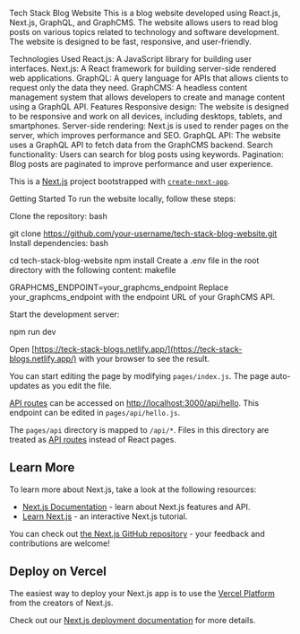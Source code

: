 Tech Stack Blog Website
This is a blog website developed using React.js, Next.js, GraphQL, and GraphCMS. The website allows users to read blog posts on various topics related to technology and software development. The website is designed to be fast, responsive, and user-friendly.

Technologies Used
React.js: A JavaScript library for building user interfaces.
Next.js: A React framework for building server-side rendered web applications.
GraphQL: A query language for APIs that allows clients to request only the data they need.
GraphCMS: A headless content management system that allows developers to create and manage content using a GraphQL API.
Features
Responsive design: The website is designed to be responsive and work on all devices, including desktops, tablets, and smartphones.
Server-side rendering: Next.js is used to render pages on the server, which improves performance and SEO.
GraphQL API: The website uses a GraphQL API to fetch data from the GraphCMS backend.
Search functionality: Users can search for blog posts using keywords.
Pagination: Blog posts are paginated to improve performance and user experience.

This is a [Next.js](https://nextjs.org/) project bootstrapped with [`create-next-app`](https://github.com/vercel/next.js/tree/canary/packages/create-next-app).

Getting Started
To run the website locally, follow these steps:

Clone the repository:
bash

git clone https://github.com/your-username/tech-stack-blog-website.git
Install dependencies:
bash

cd tech-stack-blog-website
npm install
Create a .env file in the root directory with the following content:
makefile

GRAPHCMS_ENDPOINT=your_graphcms_endpoint
Replace your_graphcms_endpoint with the endpoint URL of your GraphCMS API.

Start the development server:

npm run dev

Open [https://teck-stack-blogs.netlify.app/](https://teck-stack-blogs.netlify.app/) with your browser to see the result.

You can start editing the page by modifying `pages/index.js`. The page auto-updates as you edit the file.

[API routes](https://nextjs.org/docs/api-routes/introduction) can be accessed on [http://localhost:3000/api/hello](http://localhost:3000/api/hello). This endpoint can be edited in `pages/api/hello.js`.

The `pages/api` directory is mapped to `/api/*`. Files in this directory are treated as [API routes](https://nextjs.org/docs/api-routes/introduction) instead of React pages.

## Learn More

To learn more about Next.js, take a look at the following resources:

- [Next.js Documentation](https://nextjs.org/docs) - learn about Next.js features and API.
- [Learn Next.js](https://nextjs.org/learn) - an interactive Next.js tutorial.

You can check out [the Next.js GitHub repository](https://github.com/vercel/next.js/) - your feedback and contributions are welcome!

## Deploy on Vercel

The easiest way to deploy your Next.js app is to use the [Vercel Platform](https://vercel.com/new?utm_medium=default-template&filter=next.js&utm_source=create-next-app&utm_campaign=create-next-app-readme) from the creators of Next.js.

Check out our [Next.js deployment documentation](https://nextjs.org/docs/deployment) for more details.
